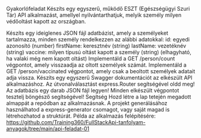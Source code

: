 Gyakorlófeladat
Készíts egy egyszerű, működő ESZT (Egészségügyi Szuri Tár) API alkalmazást, amellyel nyilvántarthatjuk, melyik személy milyen védőoltást kapott az országban.

Készíts egy ideiglenes JSON fájl adatbázist, amely a személyeket tartalmazza, minden személy rendelkezzen az alábbi adatokkal:
id: egyedi azonosító (number)
firstName: keresztnév (string)
lastName: vezetéknév (string)
vaccine: milyen típusú oltást kapott a személy (string) (elhagyható, ha valaki még nem kapott oltást)
Implementáld a GET /person/count végpontot, amely visszaadja az oltott személyek számát.
Implementáld a GET /person/vaccinated végpontot, amely csak a beoltott személyek adatait adja vissza.
Készíts egy egyszerű Swagger dokumentációt az elkészült API alkalmazáshoz.
Az útvonalválasztást express.Router segítségével oldd meg!
Az adatbázis egy darab JSON fájl legyen!
Minden elkészült végpontot tesztelj böngésző segítségével!
Segítség
Hozd létre a lap tetején megadott almappát a repódban az alkalmazásnak.
A projekt generálásához használhatod a express-generator csomagot, vagy saját magad is létrehozhatod a struktúrát.
Példa az alkalmazás felépítésére: https://github.com/Training360/FullStackApi-tanfolyam-anyagok/tree/main/api-feladat-01